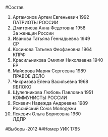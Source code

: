 #Состав
1. Артамонов Артем Евгеньевич 1992   
    ПАТРИОТЫ РОССИИ
2. Дмитриева Анна Федотовна 1958   
    За женщин России
3. Иванова Татьяна Геннадьевна 1949   
    СР
4. Косинова Татьяна Феофановна 1964   
    КПРФ
5. Красильникова Эмилия Николаевна 1940   
    ЕР
6. Майорова Мария Сергеевна 1989   
    ПРАВОЕ ДЕЛО
7. Чикризова Елена Васильевна 1968   
    ЯБЛОКО
8. Щулепникова Любовь Павловна 1951   
    КОММУНИСТЫ РОССИИ
9. Яскевич Надежда Андреевна 1989   
    Российский Союз Молодежи
10. Яскевич Ольга Борисовна 1960   
    ЛДПР

#Выборы-2012
##Номер УИК
1765